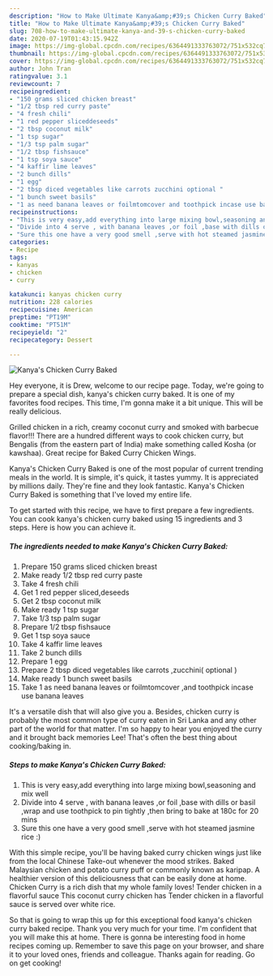 ```yaml
---
description: "How to Make Ultimate Kanya&amp;#39;s Chicken Curry Baked"
title: "How to Make Ultimate Kanya&amp;#39;s Chicken Curry Baked"
slug: 708-how-to-make-ultimate-kanya-and-39-s-chicken-curry-baked
date: 2020-07-19T01:43:15.942Z
image: https://img-global.cpcdn.com/recipes/6364491333763072/751x532cq70/kanyas-chicken-curry-baked-recipe-main-photo.jpg
thumbnail: https://img-global.cpcdn.com/recipes/6364491333763072/751x532cq70/kanyas-chicken-curry-baked-recipe-main-photo.jpg
cover: https://img-global.cpcdn.com/recipes/6364491333763072/751x532cq70/kanyas-chicken-curry-baked-recipe-main-photo.jpg
author: John Tran
ratingvalue: 3.1
reviewcount: 7
recipeingredient:
- "150 grams sliced chicken breast"
- "1/2 tbsp red curry paste"
- "4 fresh chili"
- "1 red pepper sliceddeseeds"
- "2 tbsp coconut milk"
- "1 tsp sugar"
- "1/3 tsp palm sugar"
- "1/2 tbsp fishsauce"
- "1 tsp soya sauce"
- "4 kaffir lime leaves"
- "2 bunch dills"
- "1 egg"
- "2 tbsp diced vegetables like carrots zucchini optional "
- "1 bunch sweet basils"
- "1 as need banana leaves or foilmtomcover and toothpick incase use banana leaves"
recipeinstructions:
- "This is very easy,add everything into large mixing bowl,seasoning and mix well"
- "Divide into 4 serve , with banana leaves ,or foil ,base with dills or basil ,wrap and use toothpick to pin tightly ,then bring to bake at 180c for 20 mins"
- "Sure this one have a very good smell ,serve with hot steamed jasmine rice :)"
categories:
- Recipe
tags:
- kanyas
- chicken
- curry

katakunci: kanyas chicken curry 
nutrition: 228 calories
recipecuisine: American
preptime: "PT19M"
cooktime: "PT51M"
recipeyield: "2"
recipecategory: Dessert

---
```



![Kanya&#39;s Chicken Curry Baked](https://img-global.cpcdn.com/recipes/6364491333763072/751x532cq70/kanyas-chicken-curry-baked-recipe-main-photo.jpg)

Hey everyone, it is Drew, welcome to our recipe page. Today, we're going to prepare a special dish, kanya&#39;s chicken curry baked. It is one of my favorites food recipes. This time, I'm gonna make it a bit unique. This will be really delicious.

Grilled chicken in a rich, creamy coconut curry and smoked with barbecue flavor!!! There are a hundred different ways to cook chicken curry, but Bengalis (from the eastern part of India) make something called Kosha (or kawshaa). Great recipe for Baked Curry Chicken Wings.

Kanya&#39;s Chicken Curry Baked is one of the most popular of current trending meals in the world. It is simple, it's quick, it tastes yummy. It is appreciated by millions daily. They're fine and they look fantastic. Kanya&#39;s Chicken Curry Baked is something that I've loved my entire life.


To get started with this recipe, we have to first prepare a few ingredients. You can cook kanya&#39;s chicken curry baked using 15 ingredients and 3 steps. Here is how you can achieve it.

<!--inarticleads1-->

##### The ingredients needed to make Kanya&#39;s Chicken Curry Baked:

1. Prepare 150 grams sliced chicken breast
1. Make ready 1/2 tbsp red curry paste
1. Take 4 fresh chili
1. Get 1 red pepper sliced,deseeds
1. Get 2 tbsp coconut milk
1. Make ready 1 tsp sugar
1. Take 1/3 tsp palm sugar
1. Prepare 1/2 tbsp fishsauce
1. Get 1 tsp soya sauce
1. Take 4 kaffir lime leaves
1. Take 2 bunch dills
1. Prepare 1 egg
1. Prepare 2 tbsp diced vegetables like carrots ,zucchini( optional )
1. Make ready 1 bunch sweet basils
1. Take 1 as need banana leaves or foilmtomcover ,and toothpick incase use banana leaves


It&#39;s a versatile dish that will also give you a. Besides, chicken curry is probably the most common type of curry eaten in Sri Lanka and any other part of the world for that matter. I&#39;m so happy to hear you enjoyed the curry and it brought back memories Lee! That&#39;s often the best thing about cooking/baking in. 

<!--inarticleads2-->

##### Steps to make Kanya&#39;s Chicken Curry Baked:

1. This is very easy,add everything into large mixing bowl,seasoning and mix well
1. Divide into 4 serve , with banana leaves ,or foil ,base with dills or basil ,wrap and use toothpick to pin tightly ,then bring to bake at 180c for 20 mins
1. Sure this one have a very good smell ,serve with hot steamed jasmine rice :)


With this simple recipe, you&#39;ll be having baked curry chicken wings just like from the local Chinese Take-out whenever the mood strikes. Baked Malaysian chicken and potato curry puff or commonly known as karipap. A healthier version of this deliciousness that can be easily done at home. Chicken Curry is a rich dish that my whole family loves! Tender chicken in a flavorful sauce This coconut curry chicken has Tender chicken in a flavorful sauce is served over white rice. 

So that is going to wrap this up for this exceptional food kanya&#39;s chicken curry baked recipe. Thank you very much for your time. I'm confident that you will make this at home. There is gonna be interesting food in home recipes coming up. Remember to save this page on your browser, and share it to your loved ones, friends and colleague. Thanks again for reading. Go on get cooking!
